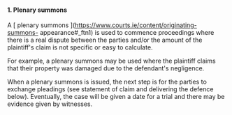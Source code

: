 ####  1\. Plenary summons

A [ plenary summons ](https://www.courts.ie/content/originating-summons-
appearance#_ftn1) is used to commence proceedings where there is a real
dispute between the parties and/or the amount of the plaintiff's claim is not
specific or easy to calculate.

For example, a plenary summons may be used where the plaintiff claims that
their property was damaged due to the defendant's negligence.

When a plenary summons is issued, the next step is for the parties to exchange
pleadings (see statement of claim and delivering the defence below).
Eventually, the case will be given a date for a trial and there may be
evidence given by witnesses.
